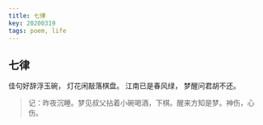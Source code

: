 ```yaml
---
title: 七律
key: 20200319
tags: poem, life
---
```


## 七律

佳句好辞浮玉碗，
灯花闲敲落棋盘。
江南已是春风绿，
梦醒问君胡不还。

> 记：昨夜沉睡。梦见叔父拈着小碗喝酒，下棋。醒来方知是梦。神伤，心伤。